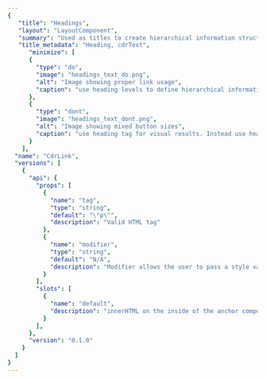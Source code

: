 ```yaml
---
{
   "title": "Headings",
   "layout": "LayoutComponent",
   "summary": "Used as titles to create hierarchical information structure within a page layout.",
   "title_metadata": "Heading, cdrText",
	  "minimize": [
      {
        "type": "do",
        "image": "headings_text_do.png",
        "alt": "Image showing proper link usage",
        "caption": "use heading levels to define hierarchical information."
      },
      {
        "type": "dont",
        "image": "headings_text_dont.png",
        "alt": "Image showing mixed button sizes",
        "caption": "use heading tag for visual results. Instead use heading modifiers."
      }
    ],
  "name": "CdrLink",
  "versions": [
    {
      "api": {
        "props": [
          {
            "name": "tag",
            "type": "string",
            "default": "\"p\"",
            "description": "Valid HTML tag"
          },
          {
            "name": "modifier",
            "type": "string",
            "default": "N/A",
            "description": "Modifier allows the user to pass a style variant to this component.  Possible values: display | display-static | heading-large | heading-large-static | heading-medium | heading-medium-static | heading-small | heading-small-static | subheading"
          }
        ],
        "slots": [
          {
            "name": "default",
            "description": "innerHTML on the inside of the anchor component"
          }
        ],
      },
      "version": "0.1.0"
    }
  ]
}
---
```


<cdr-doc-tabs>
<template slot="Overview">
<cdr-doc-table-of-contents-shell 
    :appended-nav-items="[
      {
        text: 'Related Components'
      },
      {
        text: 'Typography'
      },
      {
        text: 'Paragraph',
        href: '../paragraph/'
      }
    ]">

## Display

Use for responsive display heading.

<cdr-doc-example-code-pair :background-toggle="false" repository-href="https://github.com/rei/rei-cedar/tree/18.07.1/src/components/text" sandbox-href="https://codesandbox.io/s/10lx8v0qm4" >

```html
  <cdr-text
    tag="h4"
    modifier="display">
      When you gear up, we give back
  </cdr-text>
```

</cdr-doc-example-code-pair>

## Display Static

Use for non-responsive display heading that maintains font size across all viewport sizes.

<cdr-doc-example-code-pair :background-toggle="false" repository-href="https://github.com/rei/rei-cedar/tree/18.07.1/src/components/text" sandbox-href="https://codesandbox.io/s/10lx8v0qm4">

```html
  <cdr-text modifier="display-static">
    When you gear up, we give back
  </cdr-text>
```

</cdr-doc-example-code-pair>

## Heading Large

Use for a responsive large heading.

<cdr-doc-example-code-pair :background-toggle="false" repository-href="https://github.com/rei/rei-cedar/tree/18.07.1/src/components/text" sandbox-href="https://codesandbox.io/s/10lx8v0qm4">

```html
  <cdr-text modifier="heading-large">
    When you gear up, we give back
  </cdr-text>
```

</cdr-doc-example-code-pair>

## Heading Large Static

Use for non-responsive large heading that maintains font size across all viewport sizes.

<cdr-doc-example-code-pair :background-toggle="false" repository-href="https://github.com/rei/rei-cedar/tree/18.07.1/src/components/text" sandbox-href="https://codesandbox.io/s/10lx8v0qm4">

```html
  <cdr-text modifier="heading-large-static">
    When you gear up, we give back
  </cdr-text>
```

</cdr-doc-example-code-pair>

## Heading Medium

Use for a responsive medium heading.

<cdr-doc-example-code-pair :background-toggle="false" repository-href="https://github.com/rei/rei-cedar/tree/18.07.1/src/components/text" sandbox-href="https://codesandbox.io/s/10lx8v0qm4">

```html
  <cdr-text modifier="heading-medium">
    When you gear up, we give back
  </cdr-text>
```

</cdr-doc-example-code-pair>

## Heading Medium Static

Use for non-responsive medium heading that maintains font size across all viewport sizes.

<cdr-doc-example-code-pair :background-toggle="false" repository-href="https://github.com/rei/rei-cedar/tree/18.07.1/src/components/text" sandbox-href="https://codesandbox.io/s/10lx8v0qm4">

```html
  <cdr-text modifier="heading-medium-static">
    When you gear up, we give back
  </cdr-text>
```

</cdr-doc-example-code-pair>

## Heading Small

Use for a responsive small heading.

<cdr-doc-example-code-pair :background-toggle="false" repository-href="https://github.com/rei/rei-cedar/tree/18.07.1/src/components/text" sandbox-href="https://codesandbox.io/s/10lx8v0qm4">

```html
  <cdr-text modifier="heading-small">
    When you gear up, we give back
  </cdr-text>
```

</cdr-doc-example-code-pair>

## Heading Small Static

Use for non-responsive small heading that maintains font size across all viewport sizes.

<cdr-doc-example-code-pair :background-toggle="false" repository-href="https://github.com/rei/rei-cedar/tree/18.07.1/src/components/text" sandbox-href="https://codesandbox.io/s/10lx8v0qm4">

```html
  <cdr-text modifier="heading-small-static">
    When you gear up, we give back
  </cdr-text>
```

</cdr-doc-example-code-pair>

## Subheading

Use for subheadings that are positioned beneath small headings.

<cdr-doc-example-code-pair :background-toggle="false" repository-href="https://github.com/rei/rei-cedar/tree/18.07.1/src/components/text" sandbox-href="https://codesandbox.io/s/10lx8v0qm4">

```html
  <cdr-text modifier="subheading">
    When you gear up, we give back
  </cdr-text>
```

</cdr-doc-example-code-pair>

</cdr-doc-table-of-contents-shell>
</template>

<template slot="Design Guidelines">
<cdr-doc-table-of-contents-shell 
    :appended-nav-items="[
       {
        text: 'Related Components'
      },
      {
        text: 'Typography'
      },
      {
        text: 'Paragraph',
        href: '../paragraph/'
      }
    ]">

  <cdr-doc-alert/>

## Use when

- Creating hierarchical structure of information in a page layout
- Improving quick scanning of page content for sighted users and screen readers

## Don’t use when

- Tagging as a semantic heading when an element only needs to be highlighted or emphasized within your content. Instead, use sizing modifier for this component

## Foundations

- When using this component with semantic headings  from `<h1>` to `<h6>`, typographic styles set up a visual hierarchy created within CSS that helps to establish the order of importance
- Identify headings at the beginning of a section
- Position headings at or near the top of a section

## Content

- Be specific. Provide facts or information that pique user interest. Avoid broad and generic headings
- Start heading titles with strong and familiar keywords to increase scannability
- Ensure the heading works out of context in search results, social-media streams, blog posts, and news feeds
- Omit needless words. Be clear and concise
- Limit heading length for improved scale across variable container widths
- Headings must:
  - Start with a capital letter
  - Capitalize proper nouns
  - Use sentence case
  - Left-align multi-line headings

## Behavior

- Minimize text overlaid on images and multicolored backgrounds, which can degrade legibility. If text is overlaid on an image:
  - Ensure an accessible contrast between the text and the background
  - Implement image text with proper HTML markup and use CSS to embed any special fonts

<do-dont :examples="$page.frontmatter.minimize" />

## Responsiveness

Responsive heading font sizes are the default for heading levels except subheading. Refer to Overview section for more information. 

## Accessibility

- Web browsers, plug-ins, and assistive technologies use headings to provide in-page navigation. To ensure that usage of this component complies with accessibility guidelines, do the following:
  - Use headings for content structure:
    - Headings must be marked up as true headings and identified by order of importance starting with `<h1>`, `<h2>`, and so on
    - Use headings to identify individual sections of content, where appropriate
    - Avoid skipping heading levels (e.g., `<h2>` to `<h4>`)
    - Screen reader and other assistive technology users skim the structure of a page and navigate to or skip over sections through the use of heading levels
  - Compose headings that are easily understood by all users, regardless of age, cultures, education levels:
    - Start with most descriptive word. For example, in a section labeled “Disaster Relief” instead of “Preparation for floods”, use “Flood preparation:”
  - Avoid duplicating heading (e.g., "More Details") unless the structure provides adequate differentiation between them
- This component follows WebAIM’s accessibility guidelines:
  - [WCAG SC 1.3.1: Info and Relationships:](https://www.w3.org/TR/WCAG20/#content-structure-separation-programmatic) Cedar Design System defines semantic heading levels for `<h1>` through `<h6>` with ability to assign predefined visual heading styles to each level
  - [WCAG SC 2.4.6: Headings and Labels:](https://www.w3.org/TR/WCAG20/#navigation-mechanisms-descriptive) Cedar Design System defines semantic heading levels for `<h1>` through `<h6>` with ability to assign predefined visual heading styles to each level

</cdr-doc-table-of-contents-shell>
</template>

<template slot="API">
<cdr-doc-table-of-contents-shell
    :appended-nav-items="[
       {
        text: 'Related Components'
      },
      {
        text: 'Typography'
      },
      {
        text: 'Paragraph',
        href: '../paragraph/'
      }
    ]">

## Properties

<cdr-doc-api type="prop" />

## Slots

<cdr-doc-api type="slot" />

## Installation

Resources are available within the [cdr-text package](https://www.npmjs.com/package/@rei/cdr-text):

# 
| Name          | Type                | Description                            |
|:--------------|:--------------------|:---------------------------------------|
| @rei/cdr-text | Node module package | Import the component into your project |


To incorporate the required assets for a component, use the following steps:

### #1. Install using NPM

Install the `cdr-text` package using `npm` in your terminal:

_Terminal_

```terminal
    npm i -s @rei/cdr-text
```

### #2. Import Dependencies

_main.js_

```javascript
// import your required css.
import "@rei/cdr-assets/dist/cdr-core.css";
import "@rei/cdr-assets/dist/cdr-fonts.css";
```

### #3. Add component to a template

_local.vue_

```vue
<template>
  <cdr-text
    modifier="body"
  >
    For long-form content like expert advice articles or co-op journal entries.
  </cdr-text>
</template>

<script>
import { CdrText } from '@rei/cdr-text';
export default {
  ...
  components: {
     CdrText  
  }
}
</script>
```

## Usage

The **cdrText** component allows for styling any html element with available text styles. Visual style and semantic meaning are managed independently by providing: 

- Element to the `tag` prop 
- Style to the `modifier` prop

This method decouples the semantic meaning of a heading level from the visual representation.

With this decoupling, you can style other markup to look like a heading that semantically isn’t a heading. For example, you can style an `<a>` tag in a multi-level navigation as a heading.

```vue
  <cdr-text
    tag="a"
    modifier="heading-small"
    href="http://www.rei.com">
      Heading-large linked
  </cdr-text>
```

This will result in the following HTML:

```html
  <cdr-text modifier="body">
   <a class=”heading-small” href=”http://www.rei.com”>Heading-small linked</a>
  </cdr-text>
```

**Cdr-text** modifiers can be nested within semantic headings. The below modifier for subheading is nested in the `<h2>` tag.

```vue
  <cdr-text
    tag="h2"
    modifier="heading-large">
    I'm a heading
    <cdr-text
      tag="span"
      modifier="subheading"
    >
      And I'm a visual subheading
    </cdr-text>
  </cdr-text>
```

This will result in the following HTML:

```html
  <h2>
    I’m a heading
      <span class=”subheading”>
          And I’m a visual subheading
      </span>
  </h2>
```

### Responsive headings

- Heading modifiers (without the “-static” ending) are responsive
- To disable resizing at breakpoints use static variants (ending with “-static”)

```vue
  <cdr-text
    tag="em"
    modifier="heading-medium-static">
    I should not change size at breakpoint
  </cdr-text>
```

## Heading levels

When using actual heading elements via the tag property, nest headings by their level:

- Most important heading has the level 1 (`<h1>`) and the least important heading level 6 (`<h6>`)
- Headings with an equal or higher level start a new section
- Headings with a lower level start new subsections that are part of the higher level section

Skipping heading levels can be confusing and should be avoided where possible:

- Avoid following an `<h2>` tag by an `<h4>` tag
- If an `<h4>` tag closes a previous section, follow with a `<h2>` tag to open the next section

### Exception for fixed page sections

In fixed sections of the page (e.g. sidebars), heading levels **should not** change depending on the heading levels in other areas of the page. Consistency across pages is required throughout the REI digital properties as explained on the [Navigation Design Principles Confluence page](https://confluence.rei.com/display/NAV/Navigation+Design+Principles).

## Accessibility

Web browsers, plug-ins, and assistive technologies use headings to provide in-page navigation. To ensure that usage of this component complies with accessibility guidelines, do the following:
- Use h1-h6 to identify headings (`<h1>`, `<h2>`, `<h3>`, `<h4>`, `<h5>`, and `<h6>`)
  - If additional headings are needed (`<h7>` and so on), following technique described on this page: [ARIA12: Using role=heading to identify headings](https://www.w3.org/TR/WCAG20-TECHS/ARIA12)
- Headings are used to label page regions
  - Use aria-labelled to associate headings with their page region, as described in the [label page regions](https://www.w3.org/WAI/tutorials/page-structure/labels/#using-aria-labelledby) section of this tutorial
- Subheadings are not semantic headings. Subheadings may be visually styled as a heading but will not be navigable using a screen reader
- For PDF documents, follow technique on this page: [Providing headings by marking content with heading tags in PDF documents](https://www.w3.org/TR/WCAG20-TECHS/PDF9)
- This component follows WebAIM’s accessibility guidelines:
  - [WCAG SC 1.3.1: Info and Relationships:](https://www.w3.org/TR/WCAG20/#content-structure-separation-programmatic) Cedar Design System defines semantic heading levels for `<h1>` through `<h6>` with ability to assign predefined visual heading styles to each level
  - [WCAG SC 2.4.6: Headings and Labels:](https://www.w3.org/TR/WCAG20/#navigation-mechanisms-descriptive) Cedar Design System defines semantic heading levels for `<h1>` through `<h6>` with ability to assign predefined visual heading styles to each level

</cdr-doc-table-of-contents-shell>
</template>

<template slot="History">

## 1.0.0

### What's new

**cdrText** component:

- Enables the visual style of many heading levels and subheading to be applied flexibly to HTML headings (`<h1>` to `<h6>`) and other HTML elements
- Enabled responsive heading font sizing applied by default and disabled as an alternative with following modifiers:
  - Display
  - Heading-large
  - Heading-medium
  - Heading-small
  - Disabled as an alternative with following modifiers:
  - Display-static
  - Heading-large-static
  - Heading-medium-static
  - Heading-small-static
  - Subheading


</template>
</cdr-doc-tabs>

